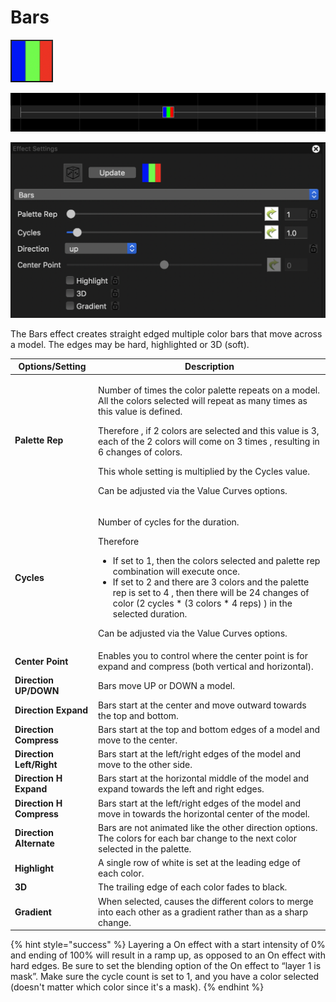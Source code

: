 # Bars

![Icon](<../../.gitbook/assets/image (157) (1).png>)

![Sequencer Grid](<../../.gitbook/assets/image (692).png>)

![](<../../.gitbook/assets/image (549).png>)

The Bars effect creates straight edged multiple color bars that move across a model. The edges may be hard, highlighted or 3D (soft).

| **Options/Setting**      | **Description**                                                                                                                                                                                                                                                                                                                                                                                            |
| ------------------------ | ---------------------------------------------------------------------------------------------------------------------------------------------------------------------------------------------------------------------------------------------------------------------------------------------------------------------------------------------------------------------------------------------------------- |
| **Palette Rep**          | <p>Number of times the color palette repeats on a model. All the colors selected will repeat as many times as this value is defined.</p><p>Therefore , if 2 colors are selected and this value is 3, each of the 2 colors will come on 3 times , resulting in 6 changes of colors.<br></p><p>This whole setting is multiplied by the Cycles value.</p><p>Can be adjusted via the Value Curves options.</p> |
| **Cycles**               | <p>Number of cycles for the duration.<br></p><p>Therefore</p><ul><li>If set to 1, then the colors selected and palette rep combination will execute once.</li><li>If set to 2 and there are 3 colors and the palette rep is set to 4 , then there will be 24 changes of color (2 cycles * (3 colors * 4 reps) ) in the selected duration.</li></ul><p>Can be adjusted via the Value Curves options.</p>    |
| **Center Point**         | Enables you to control where the center point is for expand and compress (both vertical and horizontal).                                                                                                                                                                                                                                                                                                   |
| **Direction UP/DOWN**    | Bars move UP or DOWN a model.                                                                                                                                                                                                                                                                                                                                                                              |
| **Direction Expand**     | Bars start at the center and move outward towards the top and bottom.                                                                                                                                                                                                                                                                                                                                      |
| **Direction Compress**   | Bars start at the top and bottom edges of a model and move to the center.                                                                                                                                                                                                                                                                                                                                  |
| **Direction Left/Right** | Bars start at the left/right edges of the model and move to the other side.                                                                                                                                                                                                                                                                                                                                |
| **Direction H Expand**   | Bars start at the horizontal middle of the model and expand towards the left and right edges.                                                                                                                                                                                                                                                                                                              |
| **Direction H Compress** | Bars start at the left/right edges of the model and move in towards the horizontal center of the model.                                                                                                                                                                                                                                                                                                    |
| **Direction Alternate**  | Bars are not animated like the other direction options. The colors for each bar change to the next color selected in the palette.                                                                                                                                                                                                                                                                          |
| **Highlight**            | A single row of white is set at the leading edge of each color.                                                                                                                                                                                                                                                                                                                                            |
| **3D**                   | The trailing edge of each color fades to black.                                                                                                                                                                                                                                                                                                                                                            |
| **Gradient**             | When selected, causes the different colors to merge into each other as a gradient rather than as a sharp change.                                                                                                                                                                                                                                                                                           |

{% hint style="success" %}
Layering a On effect with a start intensity of 0% and ending of 100% will result in a ramp up, as opposed to an On effect with hard edges. Be sure to set the blending option of the On effect to “layer 1 is mask”. Make sure the cycle count is set to 1, and you have a color selected (doesn't matter which color since it's a mask).
{% endhint %}
